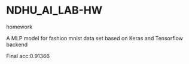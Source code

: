 # NDHU_AI_LAB-HW
homework

A MLP model for fashion mnist data set based on Keras and Tensorflow backend

Final acc:0.91366
